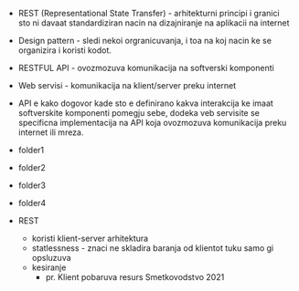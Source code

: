 - REST (Representational State Transfer) - arhitekturni principi i granici sto ni davaat
  standardiziran nacin na dizajniranje na aplikacii na internet
- Design pattern - sledi nekoi orgranicuvanja, i toa na koj nacin ke se organizira i koristi kodot.

- RESTFUL API - ovozmozuva komunikacija na softverski komponenti
- Web servisi - komunikacija na klient/server preku internet
- API e kako dogovor kade sto e definirano kakva interakcija ke imaat softverskite komponenti
  pomegju sebe, dodeka veb servisite se specificna implementacija na API koja ovozmozuva komunikacija
  preku internet ili mreza.

- folder1
- folder2
- folder3
- folder4

- REST
  - koristi klient-server arhitektura
  - statlessness - znaci ne skladira baranja od klientot tuku samo gi opsluzuva
  - kesiranje
    - pr. Klient pobaruva resurs Smetkovodstvo 2021
